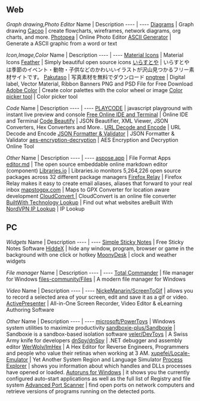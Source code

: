 ## Web

*Graph drawing,Photo Editor*
Name | Description
---- | ----
[Diagrams](https://app.diagrams.net/) | Graph drawing 
[Cacoo](https://cacoo.com/) | create flowcharts, wireframes, network diagrams, org charts, and more.
[Photopea](https://www.photopea.com/) | Online Photo Editor
[ASCII Generator](http://www.network-science.de/ascii/) | Generate a ASCII graphic from a word or text

*Icon,Image,Color*
Name | Description
---- | ----
[Material Icons](https://fonts.google.com/icons?selected=Material+Icons) | Material Icons
[Feather](https://feathericons.com/) | Simply beautiful open source icons
[いらすとや](https://www.irasutoya.com/) | いらすとやは季節のイベント・動物・子供などのかわいいイラストが沢山見つかるフリー素材サイトです。
[Pakutaso](https://www.pakutaso.com/) | 写真素材を無料でダウンロード
[pngtree](https://pngtree.com) | Digital label, Vector Material, Ribbon Banners PNG and PSD File for Free Download
[Adobe Color](https://color.adobe.com/) | Create color palettes with the color wheel or image
[Color picker tool](https://developer.mozilla.org/zh-TW/docs/Web/CSS/CSS_Colors/Color_picker_tool) | Color picker tool

*Code*
Name | Description
---- | ----
[PLAYCODE](https://playcode.io/) | javascript playground with instant live preview and console
[Free Online IDE and Terminal](https://www.tutorialspoint.com/codingground.htm) | Online IDE and Terminal
[Code Beautify](https://codebeautify.org/) | JSON Beautifier, XML Viewer, JSON Converters, Hex Converters and More..
[URL Decode and Encode](https://www.urldecoder.org/) | URL Decode and Encode
[JSON Formatter & Validator](https://jsonformatter.curiousconcept.com/) | JSON Formatter & Validator
[aes-encryption-decryption](https://www.devglan.com/online-tools/aes-encryption-decryption) | AES Encryption and Decryption Online Tool

*Other*
Name | Description
---- | ----
[aspose.app](https://www.aspose.app/) | File Format Apps
[editor.md](https://github.com/pandao/editor.md) | The open source embeddable online markdown editor (component)
[Libraries.io](https://libraries.io/) | Libraries.io monitors 5,264,226 open source packages across 32 different package managers
[Firefox Relay](https://relay.firefox.com/) | Firefox Relay⁩ makes it easy to create email aliases, aliases that forward to your real inbox
[mapstogpx.com](https://mapstogpx.com/mobiledev.php) | Maps to GPX Converter for location aware development
[CloudConvert ](https://cloudconvert.com/) | CloudConvert is an online file converter
[BuiltWith Technology Lookup](https://builtwith.com/) | Find out what websites areBuilt With
[NordVPN IP Lookup](https://nordvpn.com/zh-tw/ip-lookup/) | IP Lookup

## PC

*Widgets*
Name | Description
---- | ----
[Simple Sticky Notes](https://www.simplestickynotes.com/) | Free Sticky Notes Software
[HiddeX](http://dejavu.narod.ru/hiddex.html) | hide any window, program, browser or game in the background with one click or hotkey
[MoonyDesk](https://tottsunta.blogspot.com/search/label/MoonyDesk) | clock and weather widgets

*File manager*
Name | Description
---- | ----
[Total Commander](https://www.ghisler.com/) | file manager for Windows
[files-community/Files](https://github.com/files-community/Files) | A modern file manager for Windows

*Video*
Name | Description
---- | ----
[NickeManarin/ScreenToGif](https://github.com/NickeManarin/ScreenToGif) | allows you to record a selected area of your screen, edit and save it as a gif or video.
[ActivePresenter](https://atomisystems.com/download/) | All-in-One Screen Recorder, Video Editor & eLearning Authoring Software

*Other*
Name | Description
---- | ----
[microsoft/PowerToys](https://github.com/microsoft/PowerToys) | Windows system utilities to maximize productivity
[sandboxie-plus/Sandboxie](https://github.com/sandboxie-plus/Sandboxie) | Sandboxie is a sandbox-based isolation software
[veler/DevToys](https://github.com/veler/DevToys) | A Swiss Army knife for developers
[dnSpy/dnSpy](https://github.com/dnSpy/dnSpy) | .NET debugger and assembly editor
[WerWolv/ImHex](https://github.com/WerWolv/ImHex) | A Hex Editor for Reverse Engineers, Programmers and people who value their retinas when working at 3 AM.
[xupefei/Locale-Emulator](https://github.com/xupefei/Locale-Emulator) | Yet Another System Region and Language Simulator
[Process Explorer](https://docs.microsoft.com/en-us/sysinternals/downloads/process-explorer) | shows you information about which handles and DLLs processes have opened or loaded.
[Autoruns for Windows](https://docs.microsoft.com/en-us/sysinternals/downloads/autoruns) | it shows you the currently configured auto-start applications as well as the full list of Registry and file system
[Advanced Port Scanner](https://www.advanced-port-scanner.com/tw/) | find open ports on network computers and retrieve versions of programs running on the detected ports.


